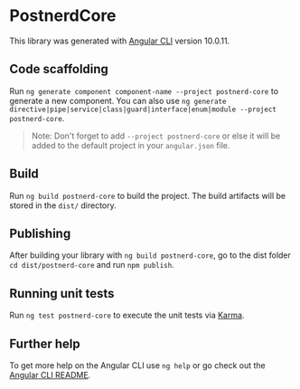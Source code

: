 # PostnerdCore

This library was generated with [Angular CLI](https://github.com/angular/angular-cli) version 10.0.11.

## Code scaffolding

Run `ng generate component component-name --project postnerd-core` to generate a new component. You can also use `ng generate directive|pipe|service|class|guard|interface|enum|module --project postnerd-core`.
> Note: Don't forget to add `--project postnerd-core` or else it will be added to the default project in your `angular.json` file. 

## Build

Run `ng build postnerd-core` to build the project. The build artifacts will be stored in the `dist/` directory.

## Publishing

After building your library with `ng build postnerd-core`, go to the dist folder `cd dist/postnerd-core` and run `npm publish`.

## Running unit tests

Run `ng test postnerd-core` to execute the unit tests via [Karma](https://karma-runner.github.io).

## Further help

To get more help on the Angular CLI use `ng help` or go check out the [Angular CLI README](https://github.com/angular/angular-cli/blob/master/README.md).

